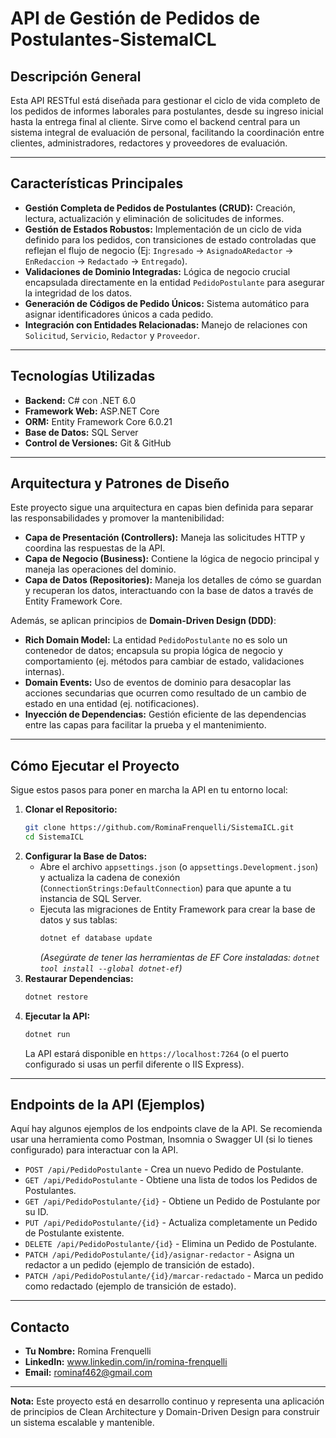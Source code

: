 # API de Gestión de Pedidos de Postulantes-SistemaICL

## Descripción General

Esta API RESTful está diseñada para gestionar el ciclo de vida completo de los pedidos de informes laborales para postulantes, desde su ingreso inicial hasta la entrega final al cliente. Sirve como el backend central para un sistema integral de evaluación de personal, facilitando la coordinación entre clientes, administradores, redactores y proveedores de evaluación.

---

## Características Principales

* **Gestión Completa de Pedidos de Postulantes (CRUD):** Creación, lectura, actualización y eliminación de solicitudes de informes.
* **Gestión de Estados Robustos:** Implementación de un ciclo de vida definido para los pedidos, con transiciones de estado controladas que reflejan el flujo de negocio (Ej: `Ingresado` -> `AsignadoARedactor` -> `EnRedaccion` -> `Redactado` -> `Entregado`).
* **Validaciones de Dominio Integradas:** Lógica de negocio crucial encapsulada directamente en la entidad `PedidoPostulante` para asegurar la integridad de los datos.
* **Generación de Códigos de Pedido Únicos:** Sistema automático para asignar identificadores únicos a cada pedido.
* **Integración con Entidades Relacionadas:** Manejo de relaciones con `Solicitud`, `Servicio`, `Redactor` y `Proveedor`.

---

## Tecnologías Utilizadas

* **Backend:** C# con .NET 6.0
* **Framework Web:** ASP.NET Core
* **ORM:** Entity Framework Core 6.0.21
* **Base de Datos:** SQL Server
* **Control de Versiones:** Git & GitHub

---

## Arquitectura y Patrones de Diseño

Este proyecto sigue una arquitectura en capas bien definida para separar las responsabilidades y promover la mantenibilidad:

* **Capa de Presentación (Controllers):** Maneja las solicitudes HTTP y coordina las respuestas de la API.
* **Capa de Negocio (Business):** Contiene la lógica de negocio principal y maneja las operaciones del dominio.
* **Capa de Datos (Repositories):** Maneja los detalles de cómo se guardan y recuperan los datos, interactuando con la base de datos a través de Entity Framework Core.

Además, se aplican principios de **Domain-Driven Design (DDD)**:

* **Rich Domain Model:** La entidad `PedidoPostulante` no es solo un contenedor de datos; encapsula su propia lógica de negocio y comportamiento (ej. métodos para cambiar de estado, validaciones internas).
* **Domain Events:** Uso de eventos de dominio para desacoplar las acciones secundarias que ocurren como resultado de un cambio de estado en una entidad (ej. notificaciones).
* **Inyección de Dependencias:** Gestión eficiente de las dependencias entre las capas para facilitar la prueba y el mantenimiento.

---

## Cómo Ejecutar el Proyecto

Sigue estos pasos para poner en marcha la API en tu entorno local:

1.  **Clonar el Repositorio:**
    ```bash
    git clone https://github.com/RominaFrenquelli/SistemaICL.git
    cd SistemaICL
    ```
2.  **Configurar la Base de Datos:**
    * Abre el archivo `appsettings.json` (o `appsettings.Development.json`) y actualiza la cadena de conexión (`ConnectionStrings:DefaultConnection`) para que apunte a tu instancia de SQL Server.
    * Ejecuta las migraciones de Entity Framework para crear la base de datos y sus tablas:
        ```bash
        dotnet ef database update
        ```
        *(Asegúrate de tener las herramientas de EF Core instaladas: `dotnet tool install --global dotnet-ef`)*
3.  **Restaurar Dependencias:**
    ```bash
    dotnet restore
    ```
4.  **Ejecutar la API:**
    ```bash
    dotnet run
    ```
    La API estará disponible en `https://localhost:7264` (o el puerto configurado si usas un perfil diferente o IIS Express).
---

## Endpoints de la API (Ejemplos)

Aquí hay algunos ejemplos de los endpoints clave de la API. Se recomienda usar una herramienta como Postman, Insomnia o Swagger UI (si lo tienes configurado) para interactuar con la API.

* `POST /api/PedidoPostulante` - Crea un nuevo Pedido de Postulante.
* `GET /api/PedidoPostulante` - Obtiene una lista de todos los Pedidos de Postulantes.
* `GET /api/PedidoPostulante/{id}` - Obtiene un Pedido de Postulante por su ID.
* `PUT /api/PedidoPostulante/{id}` - Actualiza completamente un Pedido de Postulante existente.
* `DELETE /api/PedidoPostulante/{id}` - Elimina un Pedido de Postulante.
* `PATCH /api/PedidoPostulante/{id}/asignar-redactor` - Asigna un redactor a un pedido (ejemplo de transición de estado).
* `PATCH /api/PedidoPostulante/{id}/marcar-redactado` - Marca un pedido como redactado (ejemplo de transición de estado).

---

## Contacto

* **Tu Nombre:** Romina Frenquelli
* **LinkedIn:** www.linkedin.com/in/romina-frenquelli
* **Email:** rominaf462@gmail.com

---

**Nota:** Este proyecto está en desarrollo continuo y representa una aplicación de principios de Clean Architecture y Domain-Driven Design para construir un sistema escalable y mantenible.
